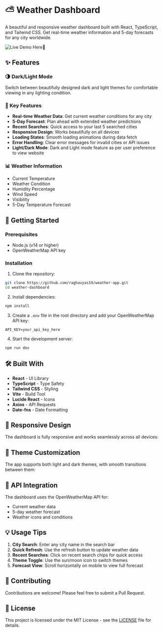 # ⛅ Weather Dashboard

A beautiful and responsive weather dashboard built with React, TypeScript, and Tailwind CSS. Get real-time weather information and 5-day forecasts for any city worldwide.

![Live Demo Here🚀](https://images.unsplash.com/photo-1504608524841-42fe6f032b4b?auto=format&fit=crop&q=80&w=1200&h=400)

## ✨ Features

### 🌗 Dark/Light Mode
Switch between beautifully designed dark and light themes for comfortable viewing in any lighting condition.

### 🎯 Key Features
- **Real-time Weather Data**: Get current weather conditions for any city
- **5-Day Forecast**: Plan ahead with extended weather predictions
- **Recent Searches**: Quick access to your last 5 searched cities
- **Responsive Design**: Works beautifully on all devices
- **Loading States**: Smooth loading animations during data fetch
- **Error Handling**: Clear error messages for invalid cities or API issues
- **Light/Dark Mode**: Dark and Light mode feature as per user preference to view website

### 📊 Weather Information
- Current Temperature
- Weather Condition
- Humidity Percentage
- Wind Speed
- Visibility
- 5-Day Temperature Forecast

## 🚀 Getting Started

### Prerequisites
- Node.js (v14 or higher)
- OpenWeatherMap API key

### Installation

1. Clone the repository:
```bash
git clone https://github.com/raghavyas19/weather-app.git
cd weather-dashboard
```

2. Install dependencies:
```bash
npm install
```

3. Create a `.env` file in the root directory and add your OpenWeatherMap API key:
```env
API_KEY=your_api_key_here
```

4. Start the development server:
```bash
npm run dev
```

## 🛠️ Built With
- **React** - UI Library
- **TypeScript** - Type Safety
- **Tailwind CSS** - Styling
- **Vite** - Build Tool
- **Lucide React** - Icons
- **Axios** - API Requests
- **Date-fns** - Date Formatting

## 📱 Responsive Design
The dashboard is fully responsive and works seamlessly across all devices:

## 🎨 Theme Customization
The app supports both light and dark themes, with smooth transitions between them:

## 🔄 API Integration
The dashboard uses the OpenWeatherMap API for:
- Current weather data
- 5-day weather forecast
- Weather icons and conditions

## 💡 Usage Tips
1. **City Search**: Enter any city name in the search bar
2. **Quick Refresh**: Use the refresh button to update weather data
3. **Recent Searches**: Click on recent search chips for quick access
4. **Theme Toggle**: Use the sun/moon icon to switch themes
5. **Forecast View**: Scroll horizontally on mobile to view full forecast


## 🤝 Contributing
Contributions are welcome! Please feel free to submit a Pull Request.

## 📄 License
This project is licensed under the MIT License - see the [LICENSE](LICENSE) file for details.